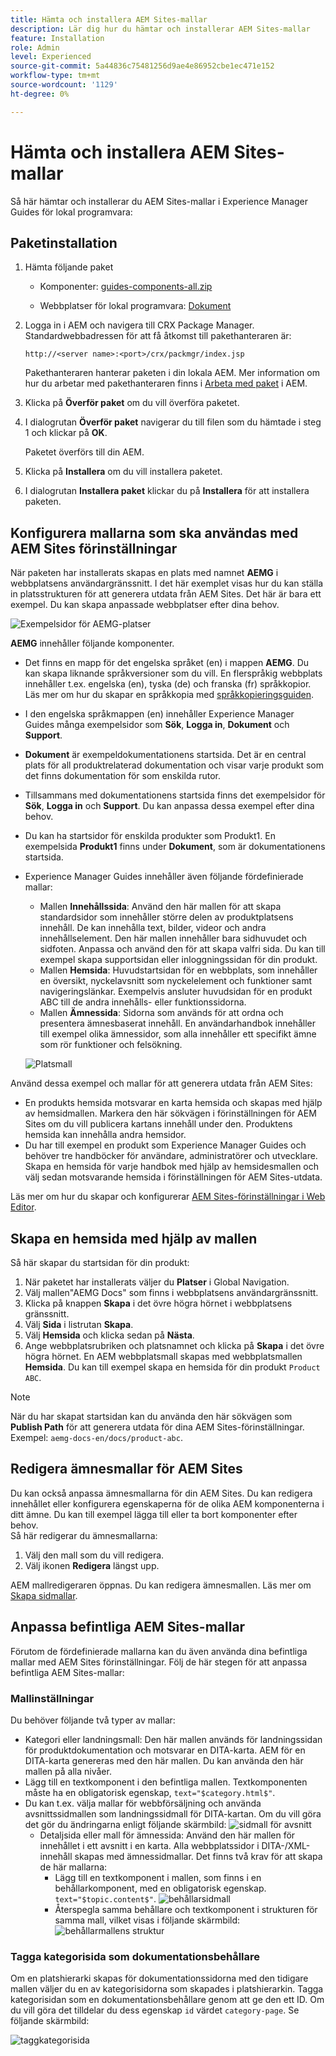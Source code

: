 ```yaml
---
title: Hämta och installera AEM Sites-mallar
description: Lär dig hur du hämtar och installerar AEM Sites-mallar
feature: Installation
role: Admin
level: Experienced
source-git-commit: 5a44836c75481256d9ae4e86952cbe1ec471e152
workflow-type: tm+mt
source-wordcount: '1129'
ht-degree: 0%

---
```



# Hämta och installera AEM Sites-mallar

Så här hämtar och installerar du AEM Sites-mallar i Experience Manager Guides för lokal programvara:


## Paketinstallation

1. Hämta följande paket

   - Komponenter: [guides-components-all.zip](https://github.com/adobe/aemg-sites-components/releases/tag/v1.0.0)

   - Webbplatser för lokal programvara: [Dokument](https://github.com/adobe/aemg-docs/releases/tag/v1.0.0)

1. Logga in i AEM och navigera till CRX Package Manager. Standardwebbadressen för att få åtkomst till pakethanteraren är:

   ```http
   http://<server name>:<port>/crx/packmgr/index.jsp
   ```

   Pakethanteraren hanterar paketen i din lokala AEM. Mer information om hur du arbetar med pakethanteraren finns i [Arbeta med paket](https://helpx.adobe.com/experience-manager/6-5/sites/administering/using/package-manager.html) i AEM.

1. Klicka på **Överför paket** om du vill överföra paketet.

1. I dialogrutan **Överför paket** navigerar du till filen som du hämtade i steg 1 och klickar på **OK**.

   Paketet överförs till din AEM.

1. Klicka på **Installera** om du vill installera paketet.

1. I dialogrutan **Installera paket** klickar du på **Installera** för att installera paketen.


## Konfigurera mallarna som ska användas med AEM Sites förinställningar

När paketen har installerats skapas en plats med namnet **AEMG** i webbplatsens användargränssnitt. I det här exemplet visas hur du kan ställa in platsstrukturen för att generera utdata från AEM Sites. Det här är bara ett exempel. Du kan skapa anpassade webbplatser efter dina behov.

![Exempelsidor för AEMG-platser](assets/aemg-sites-sample-pages.png)


**AEMG** innehåller följande komponenter.
- Det finns en mapp för det engelska språket (en) i mappen **AEMG**. Du kan skapa liknande språkversioner som du vill. En flerspråkig webbplats innehåller t.ex. engelska (en), tyska (de) och franska (fr) språkkopior.  Läs mer om hur du skapar en språkkopia med [språkkopieringsguiden](https://experienceleague.adobe.com/en/docs/experience-manager-65/content/sites/administering/introduction/tc-wizard).
- I den engelska språkmappen (en) innehåller Experience Manager Guides många exempelsidor som **Sök**, **Logga in**, **Dokument** och **Support**.

- **Dokument** är exempeldokumentationens startsida. Det är en central plats för all produktrelaterad dokumentation
och visar varje produkt som det finns dokumentation för som enskilda rutor.

- Tillsammans med dokumentationens startsida finns det exempelsidor för **Sök**, **Logga in** och **Support**. Du kan anpassa dessa exempel efter dina behov.
- Du kan ha startsidor för enskilda produkter som Produkt1. En exempelsida **Produkt1** finns under **Dokument**, som är dokumentationens startsida.

- Experience Manager Guides innehåller även följande fördefinierade mallar:

   - Mallen **Innehållssida**: Använd den här mallen för att skapa standardsidor som innehåller större delen av produktplatsens innehåll. De kan innehålla text, bilder, videor och andra innehållselement. Den här mallen innehåller bara sidhuvudet och sidfoten. Anpassa och använd den för att skapa valfri sida. Du kan till exempel skapa supportsidan eller inloggningssidan för din produkt.
   - Mallen **Hemsida**: Huvudstartsidan för en webbplats, som innehåller en översikt, nyckelavsnitt som nyckelelement och funktioner samt navigeringslänkar. Exempelvis ansluter huvudsidan för en produkt ABC till de andra innehålls- eller funktionssidorna.
   - Mallen **Ämnessida**: Sidorna som används för att ordna och presentera ämnesbaserat innehåll. En användarhandbok innehåller till exempel olika ämnessidor, som alla innehåller ett specifikt ämne som rör funktioner och felsökning.

  ![Platsmall](assets/sites-ui-templates.png)

Använd dessa exempel och mallar för att generera utdata från AEM Sites:
- En produkts hemsida motsvarar en karta hemsida och skapas med hjälp av hemsidmallen. Markera den här sökvägen i förinställningen för AEM Sites om du vill publicera kartans innehåll under den. Produktens hemsida kan innehålla andra hemsidor.
- Du har till exempel en produkt som Experience Manager Guides och behöver tre handböcker för användare, administratörer och utvecklare.  Skapa en hemsida för varje handbok med hjälp av hemsidesmallen och välj sedan motsvarande hemsida i förinställningen för AEM Sites-utdata.

Läs mer om hur du skapar och konfigurerar [AEM Sites-förinställningar i Web Editor](../user-guide/generate-output-aem-site-web-editor.md).

## Skapa en hemsida med hjälp av mallen

Så här skapar du startsidan för din produkt:
1. När paketet har installerats väljer du **Platser** i Global Navigation.
1. Välj mallen&quot;AEMG Docs&quot; som finns i webbplatsens användargränssnitt.
1. Klicka på knappen **Skapa** i det övre högra hörnet i webbplatsens gränssnitt.
1. Välj **Sida** i listrutan **Skapa**.
1. Välj **Hemsida** och klicka sedan på **Nästa**.
1. Ange webbplatsrubriken och platsnamnet och klicka på **Skapa** i det övre högra hörnet. En AEM webbplatsmall skapas med webbplatsmallen **Hemsida**. Du kan till exempel skapa en hemsida för din produkt `Product ABC`.


>[!NOTE]
>
>När du har skapat startsidan kan du använda den här sökvägen som **Publish Path** för att generera utdata för dina AEM Sites-förinställningar. Exempel: `aemg-docs-en/docs/product-abc`.

## Redigera ämnesmallar för AEM Sites

Du kan också anpassa ämnesmallarna för din AEM Sites. Du kan redigera innehållet eller konfigurera egenskaperna för de olika AEM komponenterna i ditt ämne. Du kan till exempel lägga till eller ta bort komponenter efter behov.\
Så här redigerar du ämnesmallarna:
1. Välj den mall som du vill redigera.
1. Välj ikonen **Redigera** längst upp.

AEM mallredigeraren öppnas. Du kan redigera ämnesmallen. Läs mer om [Skapa sidmallar](https://experienceleague.adobe.com/en/docs/experience-manager-65/content/sites/authoring/siteandpage/templates#editing-a-template-structure-template-author).


## Anpassa befintliga AEM Sites-mallar

Förutom de fördefinierade mallarna kan du även använda dina befintliga mallar med AEM Sites förinställningar. Följ de här stegen för att anpassa befintliga AEM Sites-mallar:

### Mallinställningar

Du behöver följande två typer av mallar:

- Kategori eller landningsmall: Den här mallen används för landningssidan för produktdokumentation och motsvarar en DITA-karta.  AEM för en DITA-karta genereras med den här mallen. Du kan använda den här mallen på alla nivåer.
- Lägg till en textkomponent i den befintliga mallen. Textkomponenten måste ha en obligatorisk egenskap, `text="$category.html$"`.
- Du kan t.ex. välja mallar för webbförsäljning och använda avsnittssidmallen som landningssidmall för DITA-kartan. Om du vill göra det gör du ändringarna enligt följande skärmbild:
  ![sidmall för avsnitt](assets/customize-existing-aem-templates-section.png)
   - Detaljsida eller mall för ämnessida: Använd den här mallen för innehållet i ett avsnitt i en karta. Alla webbplatssidor i DITA-/XML-innehåll skapas med ämnessidmallar. Det finns två krav för att skapa de här mallarna:
      - Lägg till en textkomponent i mallen, som finns i en behållarkomponent, med en obligatorisk egenskap. `text="$topic.content$"`.
        ![behållarsidmall](assets/customize-existing-aem-templates-container.png)
      - Återspegla samma behållare och textkomponent i strukturen för samma mall, vilket visas i följande skärmbild:
        ![behållarmallens struktur](assets/customize-existing-aem-templates-structure.png)

### Tagga kategorisida som dokumentationsbehållare

Om en platshierarki skapas för dokumentationssidorna med den tidigare mallen väljer du en av kategorisidorna som skapades i platshierarkin. Tagga kategorisidan som en dokumentationsbehållare genom att ge den ett ID.
Om du vill göra det tilldelar du dess egenskap `id` värdet `category-page`. Se följande skärmbild:

![taggkategorisida](assets/customize-existing-aem-templates-tagging.png)